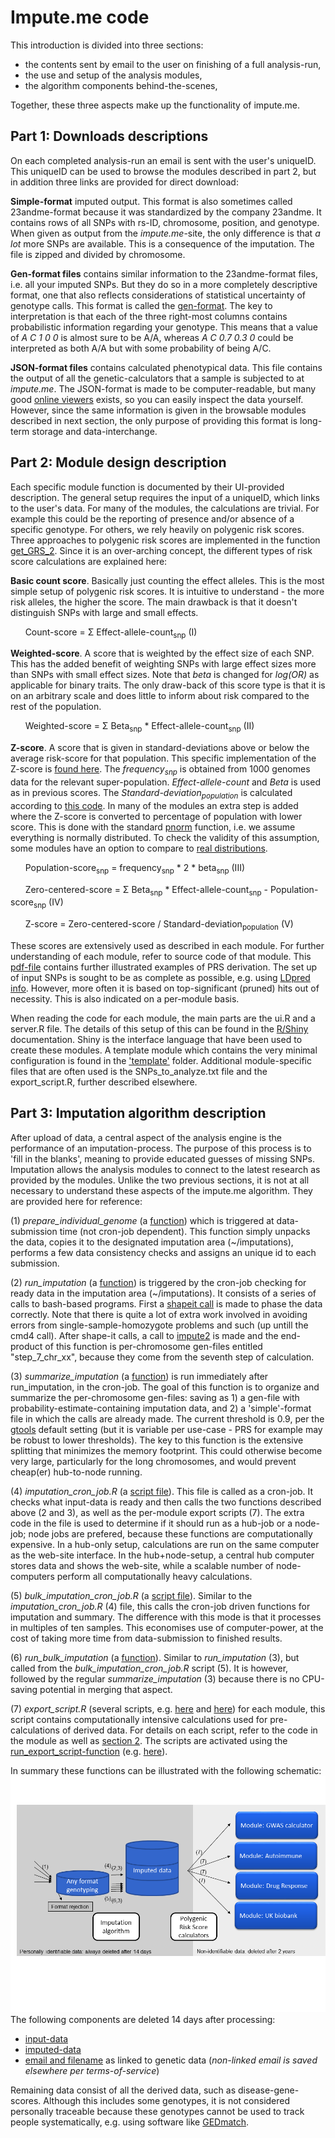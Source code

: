 # Impute.me code

This introduction is divided into three sections: 

* the contents sent by email to the user on finishing of a full analysis-run, 
* the use and setup of the analysis modules, 
* the algorithm components behind-the-scenes,

Together, these three aspects make up the functionality of impute.me.



## Part 1: Downloads descriptions

On each completed analysis-run an email is sent with the user's uniqueID. This uniqueID can be used to browse the modules described in part 2, but in addition three links are provided for direct download:

**Simple-format** imputed output. This format is also sometimes called 23andme-format because it was standardized by the company 23andme. It contains rows of all SNPs with rs-ID, chromosome, position, and genotype. When given as output from the _impute.me_-site, the only difference is that _a lot_ more SNPs are available. This is a consequence of the imputation. The file is zipped and divided by chromosome.

**Gen-format files** contains similar information to the 23andme-format files, i.e. all your imputed SNPs. But they do so in a more completely descriptive format, one that also reflects considerations of statistical uncertainty of genotype calls. This format is called the [gen-format](http://www.stats.ox.ac.uk/~marchini/software/gwas/file_format.html). The key to interpretation is that each of the three right-most columns contains probabilistic information regarding your genotype. This means that a value of _A C 1 0 0_ is almost sure to be A/A, whereas _A C 0.7 0.3 0_ could be interpreted as both A/A but with some probability of being A/C.

**JSON-format files** contains calculated phenotypical data. This file contains the output of all the genetic-calculators that a sample is subjected to at _impute.me_. The JSON-format is made to be computer-readable, but many good [online viewers](http://jsonviewer.stack.hu/) exists, so you can easily inspect the data yourself. However, since the same information is given in the browsable modules described in next section, the only purpose of providing this format is long-term storage and data-interchange.



## Part 2: Module design description



Each specific module function is documented by their UI-provided description. The general setup requires the input of a uniqueID, which links to the user's data. For many of the modules, the calculations are trivial. For example this could be the reporting of presence and/or absence of a specific genotype. For others, we rely heavily on polygenic risk scores. Three approaches to polygenic risk scores are implemented in the function [get_GRS_2](https://github.com/lassefolkersen/impute-me/blob/5901cb626d0e50a01106d74c48540a41100974a6/functions.R#L1287). Since it is an over-arching concept, the different types of risk score calculations are explained here:


**Basic count score**. Basically just counting the effect alleles. This is the most simple setup of polygenic risk scores. It is intuitive to understand - the more risk alleles, the higher the score. The main drawback is that it doesn't distinguish SNPs with large and small effects.

&nbsp;&nbsp;&nbsp;&nbsp;&nbsp;&nbsp;Count-score =  Σ Effect-allele-count<sub>snp</sub> (I)


**Weighted-score**. A score that is weighted by the effect size of each SNP. This has the added benefit of weighting SNPs with large effect sizes more than SNPs with small effect sizes. Note that _beta_ is changed for _log(OR)_ as applicable for binary traits. The only draw-back of this score type is that it is on an arbitrary scale and does little to inform about risk compared to the rest of the population.

&nbsp;&nbsp;&nbsp;&nbsp;&nbsp;&nbsp;Weighted-score =  Σ Beta<sub>snp</sub> * Effect-allele-count<sub>snp</sub> (II)


**Z-score**. A score that is given in standard-deviations above or below the average risk-score for that population. This specific implementation of the Z-score is [found here](https://github.com/lassefolkersen/impute-me/blob/5901cb626d0e50a01106d74c48540a41100974a6/functions.R#L1387-L1404). The _frequency<sub>snp</sub>_ is obtained from 1000 genomes data for the relevant super-population. _Effect-allele-count_ and _Beta_ is used as in previous scores. The _Standard-deviation<sub>population</sub>_ is calculated according to [this code](https://github.com/lassefolkersen/impute-me/blob/5901cb626d0e50a01106d74c48540a41100974a6/functions.R#L1396-L1404). In many of the modules an extra step is added where the Z-score is converted to percentage of population with lower score. This is done with the standard [pnorm](https://stat.ethz.ch/R-manual/R-devel/library/stats/html/Normal.html) function, i.e. we assume everything is normally distributed. To check the validity of this assumption, some modules have an option to compare to [real distributions](https://www.impute.me/AllDiseases/).

&nbsp;&nbsp;&nbsp;&nbsp;&nbsp;&nbsp;Population-score<sub>snp</sub> = frequency<sub>snp</sub> * 2 * beta<sub>snp</sub> (III)

&nbsp;&nbsp;&nbsp;&nbsp;&nbsp;&nbsp;Zero-centered-score =  Σ Beta<sub>snp</sub> * Effect-allele-count<sub>snp</sub> - Population-score<sub>snp</sub> (IV)

&nbsp;&nbsp;&nbsp;&nbsp;&nbsp;&nbsp;Z-score = Zero-centered-score / Standard-deviation<sub>population</sub> (V)



These scores are extensively used as described in each module. For further understanding of each module, refer to source code of that module. This [pdf-file](2018-09-20_prs_explanatory_slides.pdf) contains further illustrated examples of PRS derivation. The set up of input SNPs is sought to be as complete as possible, e.g. using [LDpred info](https://github.com/lassefolkersen/impute-me/tree/master/LDpredMDD). However, more often it is based on top-significant (pruned) hits out of necessity. This is also indicated on a per-module basis.

When reading the code for each module, the main parts are the ui.R and a server.R file. The details of this setup of this can be found in the <a href='http://shiny.rstudio.com/'>R/Shiny</a> documentation. Shiny is the interface language that have been used to create these modules. A template module which contains the very minimal configuration is found in the ['template'](https://github.com/lassefolkersen/impute-me/tree/master/template) folder. Additional module-specific files that are often used is the SNPs_to_analyze.txt file and the export_script.R, further described elsewhere.


## Part 3: Imputation algorithm description



After upload of data, a central aspect of the analysis engine is the performance of an imputation-process. The purpose of this process is to 'fill in the blanks', meaning to provide educated guesses of missing SNPs. Imputation allows the analysis modules to connect to the latest research as provided by the modules. Unlike the two previous sections, it is not at all necessary to understand these aspects of the impute.me algorithm. They are provided here for reference:

(1) *prepare_individual_genome* (a [function](https://github.com/lassefolkersen/impute-me/blob/af1bca3c0ab5d6f93ff1410bdf80881576a2075b/functions.R#L31)) which is triggered at data-submission time (not cron-job dependent). This function simply unpacks the data, copies it to the designated imputation area (~/imputations), performs a few data consistency checks and assigns an unique id to each submission.

(2) *run_imputation* (a [function](https://github.com/lassefolkersen/impute-me/blob/af1bca3c0ab5d6f93ff1410bdf80881576a2075b/functions.R#L322)) is triggered by the cron-job checking for ready data in the imputation area (~/imputations). It consists of a series of calls to bash-based programs. First a [shapeit call](https://mathgen.stats.ox.ac.uk/genetics_software/shapeit/shapeit.html) is made to phase the data correctly. Note that there is quite a lot of extra work involved in avoiding errors from single-sample-homozygote problems and such (up untill the cmd4 call). After shape-it calls, a call to [impute2](http://mathgen.stats.ox.ac.uk/impute/impute_v2.html) is made and the end-product of this function is per-chromosome gen-files entitled "step_7_chr_xx", because they come from the seventh step of calculation. 

(3) *summarize_imputation* (a [function](https://github.com/lassefolkersen/impute-me/blob/af1bca3c0ab5d6f93ff1410bdf80881576a2075b/functions.R#L494)) is run immediately after run_imputation, in the cron-job. The goal of this function is to organize and summarize the per-chromosome gen-files: saving as 1) a gen-file with probability-estimate-containing imputation data, and 2) a 'simple'-format file in which the calls are already made. The current threshold is 0.9, per the <a href='http://www.well.ox.ac.uk/~cfreeman/software/gwas/gtool.html'>gtools</a> default setting (but it is variable per use-case - PRS for example may be robust to lower thresholds). The key to this function is the extensive splitting that minimizes the memory footprint. This could otherwise become very large, particularly for the long chromosomes, and would prevent cheap(er) hub-to-node running. 

(4) *imputation_cron_job.R* (a [script file](https://github.com/lassefolkersen/impute-me/blob/master/imputeme/imputation_cron_job.R)). This file is called as a cron-job. It checks what input-data is ready and then calls the two functions described above (2 and 3), as well as the per-module export scripts (7). The extra code in the file is used to determine if it should run as a hub-job or a node-job; node jobs are prefered, because these functions are computationally expensive. In a hub-only setup, calculations are run on the same computer as the web-site interface. In the hub+node-setup, a central hub computer stores data and shows the web-site, while a scalable number of node-computers perform all computationally heavy calculations.

(5) *bulk_imputation_cron_job.R* (a [script file](https://github.com/lassefolkersen/impute-me/blob/master/imputeme/bulk_imputation_cron_job.R)). Similar to the *imputation_cron_job.R* (4) file, this calls the  cron-job driven functions for imputation and summary. The difference with this mode is that it processes in multiples of ten samples. This economises use of computer-power, at the cost of taking more time from data-submission to finished results. 

(6) *run_bulk_imputation* (a [function](https://github.com/lassefolkersen/impute-me/blob/47d54247833f79cd94f2560a507bbf7c909c5f2e/functions.R#L1812)). Similar to *run_imputation* (3), but called from the *bulk_imputation_cron_job.R* script (5). It is however, followed by the regular *summarize_imputation* (3) because there is no CPU-saving potential in merging that aspect.

(7) *export_script.R* (several scripts, e.g. [here](https://github.com/lassefolkersen/impute-me/blob/master/AllDiseases/export_script.R) and [here](https://github.com/lassefolkersen/impute-me/blob/master/BRCA/export_script.R)) for each module, this script contains computationally intensive calculations used for pre-calculations of derived data. For details on each script, refer to the code in the module as well as [section 2](#part-2-module-design-description). The scripts are activated using the [run_export_script-function](https://github.com/lassefolkersen/impute-me/blob/af1bca3c0ab5d6f93ff1410bdf80881576a2075b/functions.R#L1602) (e.g. [here](https://github.com/lassefolkersen/impute-me/blob/af1bca3c0ab5d6f93ff1410bdf80881576a2075b/imputeme/imputation_cron_job.R#L159)).


In summary these functions can be illustrated with the following schematic:
![Schematics](imputeme/2018-09-20_screenshot_1.png)
The following components are deleted 14 days after processing:
 * [input-data](https://github.com/lassefolkersen/impute-me/blob/af1bca3c0ab5d6f93ff1410bdf80881576a2075b/imputeme/deletion_cron_job.R#L70)
 * [imputed-data](https://github.com/lassefolkersen/impute-me/blob/af1bca3c0ab5d6f93ff1410bdf80881576a2075b/imputeme/deletion_cron_job.R#L68-L69)
 * [email and filename](https://github.com/lassefolkersen/impute-me/blob/af1bca3c0ab5d6f93ff1410bdf80881576a2075b/imputeme/deletion_cron_job.R#L36-L37) as linked to genetic data (*non-linked email is saved elsewhere per terms-of-service*)
 
Remaining data consist of all the derived data, such as disease-gene-scores. Although this includes some genotypes, it is not considered personally traceable because these genotypes cannot be used to track people systematically, e.g. using software like [GEDmatch](https://www.gedmatch.com).


